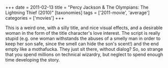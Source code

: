 +++
date = 2011-02-13
title = "Percy Jackson & The Olympians: The Lightning Thief (2010)"
[taxonomies]
tags = ['2011-movie', 'average']
categories = ['movies']
+++

This is a weird one, with a silly title, and nice visual effects, and a
desirable woman in the form of the title character's love interest. The
script is really stupid (e.g. one woman withstands the abuses of a
smelly man in order to keep her son safe, since the smell can hide the
son's scent!) and the end empty like a mothafucka. They just sit there,
without dialog? So, so strange that you spend millions on technical
wizardry, but neglect to spend enough time developing the story.
